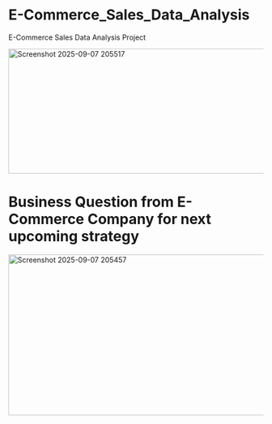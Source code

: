 # E-Commerce_Sales_Data_Analysis
E-Commerce Sales Data Analysis Project

<img width="554" height="247" alt="Screenshot 2025-09-07 205517" src="https://github.com/user-attachments/assets/da49f198-75ad-4e6b-a3d1-c606765e33ee" />



# Business Question from E-Commerce Company for next upcoming strategy


<img width="570" height="318" alt="Screenshot 2025-09-07 205457" src="https://github.com/user-attachments/assets/e6541a3d-58bb-4a39-95f7-87b08166c296" />
